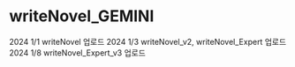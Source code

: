 # writeNovel_GEMINI

2024 1/1 writeNovel 업로드
2024 1/3 writeNovel_v2, writeNovel_Expert 업로드
2024 1/8 writeNovel_Expert_v3 업로드
